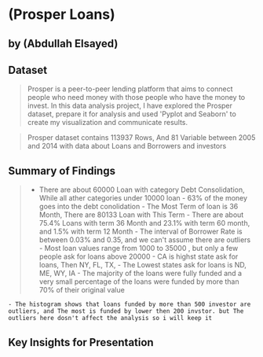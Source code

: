 # (Prosper Loans)
## by (Abdullah Elsayed)


## Dataset

> Prosper is a peer-to-peer lending platform that aims to connect people who need money with those people who have the money to invest. In this data analysis project, I have explored the Prosper dataset, prepare it for analysis and used 'Pyplot and Seaborn' to create my visualization and communicate results.

> Prosper dataset contains 113937 Rows, And 81 Variable between 2005 and 2014 with data about Loans and Borrowers and investors
 


## Summary of Findings

>   - There are about 60000 Loan with category Debt Consolidation, While all ather categories under 10000 loan
    - 63% of the money goes into the debt conolidation
    - The Most Term of loan is 36 Month, There are 80133 Loan with This Term
    - There are about 75.4% Loans with term 36 Month and 23.1% with term 60 month, and 1.5% with term 12 Month
    - The interval of Borrower Rate is between 0.03% and 0.35, and we can't assume there are outliers
    - Most loan values range from 1000 to 35000 , but only a few people ask for loans above 20000
    - CA is highst state ask for loans, Then NY, FL, TX, 
    - The Lowest states ask for loans is ND, ME, WY, IA
    - The majority of the loans were fully funded and a very small percentage of the loans were funded by more than 70% of their original value
    
    - The histogram shows that loans funded by more than 500 investor are outliers, and The most is funded by lower then 200 invstor. but The outliers here dosn't affect the analysis so i will keep it


## Key Insights for Presentation

> 
